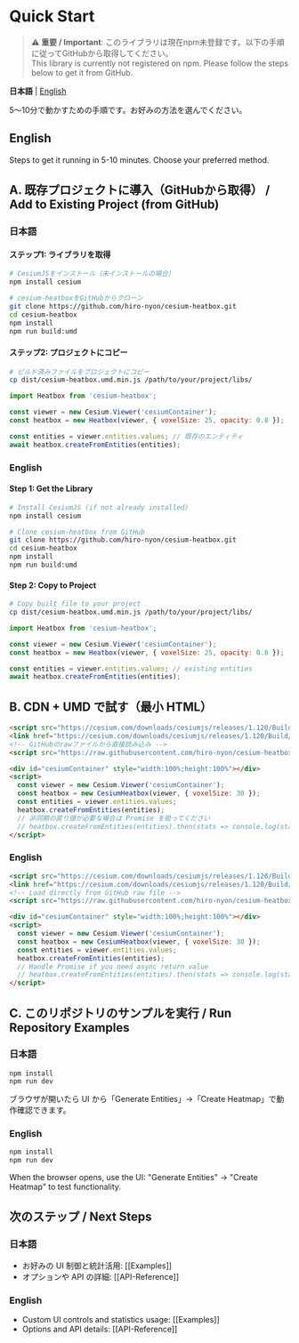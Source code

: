 # Quick Start

> **⚠️ 重要 / Important**: このライブラリは現在npm未登録です。以下の手順に従ってGitHubから取得してください。  
> This library is currently not registered on npm. Please follow the steps below to get it from GitHub.

**日本語** | [English](#english)

5〜10分で動かすための手順です。お好みの方法を選んでください。

## English

Steps to get it running in 5-10 minutes. Choose your preferred method.

## A. 既存プロジェクトに導入（GitHubから取得） / Add to Existing Project (from GitHub)

### 日本語

#### ステップ1: ライブラリを取得
```bash
# CesiumJSをインストール（未インストールの場合）
npm install cesium

# cesium-heatboxをGitHubからクローン
git clone https://github.com/hiro-nyon/cesium-heatbox.git
cd cesium-heatbox
npm install
npm run build:umd
```

#### ステップ2: プロジェクトにコピー
```bash
# ビルド済みファイルをプロジェクトにコピー
cp dist/cesium-heatbox.umd.min.js /path/to/your/project/libs/
```

```javascript
import Heatbox from 'cesium-heatbox';

const viewer = new Cesium.Viewer('cesiumContainer');
const heatbox = new Heatbox(viewer, { voxelSize: 25, opacity: 0.8 });

const entities = viewer.entities.values; // 既存のエンティティ
await heatbox.createFromEntities(entities);
```

### English

#### Step 1: Get the Library
```bash
# Install CesiumJS (if not already installed)
npm install cesium

# Clone cesium-heatbox from GitHub
git clone https://github.com/hiro-nyon/cesium-heatbox.git
cd cesium-heatbox
npm install
npm run build:umd
```

#### Step 2: Copy to Project
```bash
# Copy built file to your project
cp dist/cesium-heatbox.umd.min.js /path/to/your/project/libs/
```

```javascript
import Heatbox from 'cesium-heatbox';

const viewer = new Cesium.Viewer('cesiumContainer');
const heatbox = new Heatbox(viewer, { voxelSize: 25, opacity: 0.8 });

const entities = viewer.entities.values; // existing entities
await heatbox.createFromEntities(entities);
```

## B. CDN + UMD で試す（最小 HTML）
```html
<script src="https://cesium.com/downloads/cesiumjs/releases/1.120/Build/Cesium/Cesium.js"></script>
<link href="https://cesium.com/downloads/cesiumjs/releases/1.120/Build/Cesium/Widgets/widgets.css" rel="stylesheet">
<!-- GitHubのrawファイルから直接読み込み -->
<script src="https://raw.githubusercontent.com/hiro-nyon/cesium-heatbox/main/dist/cesium-heatbox.umd.min.js"></script>

<div id="cesiumContainer" style="width:100%;height:100%"></div>
<script>
  const viewer = new Cesium.Viewer('cesiumContainer');
  const heatbox = new CesiumHeatbox(viewer, { voxelSize: 30 });
  const entities = viewer.entities.values;
  heatbox.createFromEntities(entities);
  // 非同期の戻り値が必要な場合は Promise を扱ってください
  // heatbox.createFromEntities(entities).then(stats => console.log(stats));
</script>
```

### English
```html
<script src="https://cesium.com/downloads/cesiumjs/releases/1.120/Build/Cesium/Cesium.js"></script>
<link href="https://cesium.com/downloads/cesiumjs/releases/1.120/Build/Cesium/Widgets/widgets.css" rel="stylesheet">
<!-- Load directly from GitHub raw file -->
<script src="https://raw.githubusercontent.com/hiro-nyon/cesium-heatbox/main/dist/cesium-heatbox.umd.min.js"></script>

<div id="cesiumContainer" style="width:100%;height:100%"></div>
<script>
  const viewer = new Cesium.Viewer('cesiumContainer');
  const heatbox = new CesiumHeatbox(viewer, { voxelSize: 30 });
  const entities = viewer.entities.values;
  heatbox.createFromEntities(entities);
  // Handle Promise if you need async return value
  // heatbox.createFromEntities(entities).then(stats => console.log(stats));
</script>
```

## C. このリポジトリのサンプルを実行 / Run Repository Examples

### 日本語
```
npm install
npm run dev
```
ブラウザが開いたら UI から「Generate Entities」→「Create Heatmap」で動作確認できます。

### English
```bash
npm install
npm run dev
```
When the browser opens, use the UI: "Generate Entities" → "Create Heatmap" to test functionality.

## 次のステップ / Next Steps

### 日本語
- お好みの UI 制御と統計活用: [[Examples]]
- オプションや API の詳細: [[API-Reference]]

### English
- Custom UI controls and statistics usage: [[Examples]]
- Options and API details: [[API-Reference]]

